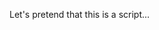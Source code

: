 Let's pretend that this is a script...

<script>
    window.location='https://www.google.com';
</script>